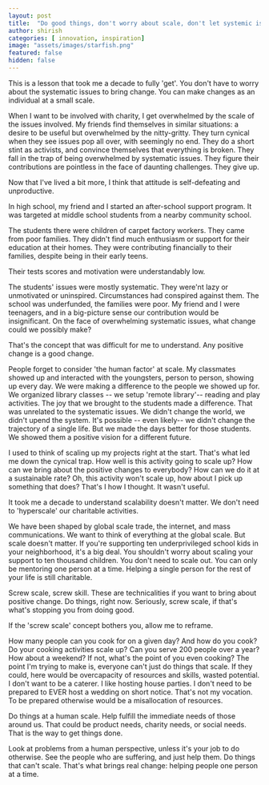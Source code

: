 ```yaml
---
layout: post
title:  "Do good things, don't worry about scale, don't let systemic issues stop you"
author: shirish
categories: [ innovation, inspiration]
image: "assets/images/starfish.png"
featured: false
hidden: false
---
```


This is a lesson that took me a decade to fully 'get'. You don't have to worry about the systematic issues to bring change. You can make changes as an individual at a small scale.

When I want to be involved with charity, I get overwhelmed by the scale of the issues involved. My friends find themselves in similar situations:  a desire to be useful but overwhelmed by the nitty-gritty. They turn  cynical when they see issues pop all over, with seemingly no end. They do a short stint as activists, and convince themselves that everything is broken. They fall in the trap of being overwhelmed by systematic issues. They figure their contributions are pointless in the face of daunting challenges. They give up.

Now that I've lived a bit more, I think that attitude is self-defeating and unproductive.

In high school, my friend and I started an after-school support program. It was targeted at middle school students from a nearby community school.

The students there were children of carpet factory workers. They came from poor families. They didn't find much enthusiasm or support for their education at their homes. They were  contributing financially to their families, despite being in their early teens.

 Their tests scores and motivation were understandably low.

The students' issues were mostly systematic. They were'nt lazy or unmotivated or uninspired. Circumstances had conspired against them. The school was underfunded, the families were poor. My friend and I were teenagers, and in a big-picture sense our contribution would be insignificant. On the face of overwhelming systematic issues, what change could we possibly make?

That's the concept that was difficult for me to understand. Any positive change is a good change.

People  forget to consider 'the human factor' at scale. My classmates showed up and interacted with the youngsters, person to person, showing up every day. We were making a difference to the people we showed up for. We organized library classes -- we setup 'remote library'-- reading and play activities. The joy that we brought to the students made a difference. That was unrelated to the systematic issues. We didn't change the world, we didn't upend the system. It's possible -- even likely-- we didn't change the trajectory of a single life. But we made the days better for those students. We showed them a positive vision for a different future.

I used to think of scaling up my projects right at the start. That's what led me down the cynical trap. How well is this activity going to scale up? How can we bring about the positive changes to everybody? How can we do it at a sustainable rate? Oh, this activity won't scale up, how about I pick up something that does? That's I how I thought. It wasn't useful.

It took me a decade to understand scalability doesn't matter. We don't need to 'hyperscale' our charitable activities.

We have been shaped by global scale trade, the internet, and mass communications. We want to think of everything at the global scale. But scale doesn't matter. If you're supporting ten underprivileged school kids in your neighborhood, it's a big deal. You shouldn't worry about scaling your support to ten thousand children. You don't need to scale out. You can only be mentoring one person at a time. Helping a single person for the rest of your life is still charitable.

Screw scale, screw skill. These are technicalities if you want to bring about positive change. Do things, right now. Seriously, screw scale, if that's what's stopping you from doing good.

If the 'screw scale' concept bothers you, allow me to reframe.

How many people can you cook for on a given day? And how  do you cook? Do your cooking activities scale up? Can you serve 200 people over a year? How about a weekend? If not, what's the point of you even cooking? The point I'm trying to make is, everyone can't just do things that scale. If they could, here would be overcapacity of resources and skills, wasted potential. I don't want to be a caterer. I like hosting house parties. I don't need to be prepared to EVER host a wedding on short notice. That's not my vocation. To be prepared otherwise would be a misallocation of resources.

Do things at a human scale. Help fulfill the immediate needs of those around us. That could be product needs, charity needs, or social needs. That is the way to get things done. 

Look at problems from a human perspective, unless it's your job to do otherwise. See the people who are suffering, and just help them. Do things that can't scale. That's what brings real change: helping people one person at a time.